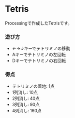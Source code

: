 # Tetris
Processingで作成したTetrisです。

### 遊び方
- ←→↓キーでテトリミノの移動
- Aキーでテトリミノの左回転
- Dキーでテトリミノの右回転

### 得点
- テトリミノの着地: 1点
- 1列消し: 10点
- 2列消し: 40点
- 3列消し: 90点
- 4列消し: 160点
